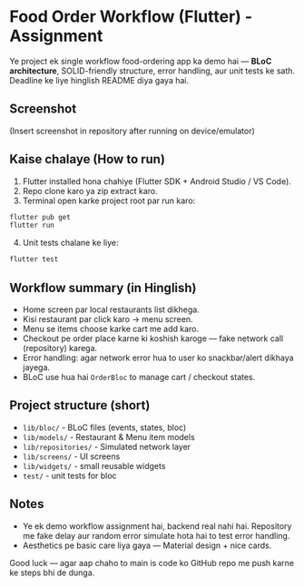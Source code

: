 # Food Order Workflow (Flutter) - Assignment

Ye project ek single workflow food-ordering app ka demo hai — **BLoC architecture**, SOLID-friendly structure, error handling, aur unit tests ke sath.  
Deadline ke liye hinglish README diya gaya hai.

## Screenshot
(Insert screenshot in repository after running on device/emulator)

## Kaise chalaye (How to run)
1. Flutter installed hona chahiye (Flutter SDK + Android Studio / VS Code).
2. Repo clone karo ya zip extract karo.
3. Terminal open karke project root par run karo:
```bash
flutter pub get
flutter run
```
4. Unit tests chalane ke liye:
```bash
flutter test
```

## Workflow summary (in Hinglish)
- Home screen par local restaurants list dikhega.
- Kisi restaurant par click karo -> menu screen.
- Menu se items choose karke cart me add karo.
- Checkout pe order place karne ki koshish karoge — fake network call (repository) karega.
- Error handling: agar network error hua to user ko snackbar/alert dikhaya jayega.
- BLoC use hua hai `OrderBloc` to manage cart / checkout states.

## Project structure (short)
- `lib/bloc/` - BLoC files (events, states, bloc)
- `lib/models/` - Restaurant & Menu item models
- `lib/repositories/` - Simulated network layer
- `lib/screens/` - UI screens
- `lib/widgets/` - small reusable widgets
- `test/` - unit tests for bloc

## Notes
- Ye ek demo workflow assignment hai, backend real nahi hai. Repository me fake delay aur random error simulate hota hai to test error handling.
- Aesthetics pe basic care liya gaya — Material design + nice cards.

Good luck — agar aap chaho to main is code ko GitHub repo me push karne ke steps bhi de dunga.

